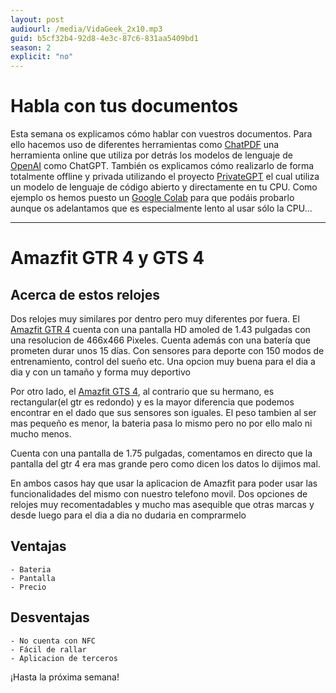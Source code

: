 ```yaml
---
layout: post
audiourl: /media/VidaGeek_2x10.mp3
guid: b5cf32b4-92d8-4e3c-87c6-831aa5409bd1
season: 2
explicit: "no"
---
```


# Habla con tus documentos
Esta semana os explicamos cómo hablar con vuestros documentos. Para ello hacemos uso de diferentes herramientas como [ChatPDF][chatpdf] una herramienta online que utiliza por detrás los modelos de lenguaje de [OpenAI][openai] como ChatGPT. También os explicamos cómo realizarlo de forma totalmente offline y privada utilizando el proyecto [PrivateGPT][privategpt] el cual utiliza un modelo de lenguaje de código abierto y directamente en tu CPU. Como ejemplo os hemos puesto un [Google Colab][colab] para que podáis probarlo aunque os adelantamos que es especialmente lento al usar sólo la CPU...

----
# Amazfit GTR 4 y GTS 4

## Acerca de estos relojes
Dos relojes muy similares por dentro pero muy diferentes por fuera.
El [Amazfit GTR 4][gtr4] cuenta con una pantalla HD amoled de 1.43 pulgadas con una resolucion de 466x466 Pixeles. Cuenta además con una batería que prometen durar unos 15 días. Con sensores para deporte con 150 modos de entrenamiento, control del sueño etc. Una opcion muy buena para el dia a dia y con un tamaño y forma muy deportivo

Por otro lado, el [Amazfit GTS 4][gts4], al contrario que su hermano, es rectangular(el gtr es redondo) y es la mayor diferencia que podemos encontrar en el dado que sus sensores son iguales. El peso tambien al ser mas pequeño es menor, la bateria pasa lo mismo pero no por ello malo ni mucho menos.

Cuenta con una pantalla de 1.75 pulgadas, comentamos en directo que la pantalla del gtr 4 era mas grande pero como dicen los datos lo dijimos mal.

En ambos casos hay que usar la aplicacion de Amazfit para poder usar las funcionalidades del mismo con nuestro telefono movil.
Dos opciones de relojes muy recomentadables y mucho mas asequible que otras marcas y desde luego para el dia a dia no dudaria en comprarmelo

## Ventajas
    - Bateria
    - Pantalla
    - Precio
    
## Desventajas
    - No cuenta con NFC
    - Fácil de rallar
    - Aplicacion de terceros 
 
¡Hasta la próxima semana!

[chatpdf]: https://chatpdf.com
[openai]: https://openai.com
[privategpt]: https://github.com/imartinez/privateGPT
[colab]: https://colab.research.google.com/drive/1ikKWtOx73NirUjf72mNHJt_Q9uKI7m61#scrollTo=rV2Ydj-tqX-P
[gts4]: https://amzn.to/3pWDVbs
[gtr4]: https://amzn.to/3WmkgO4